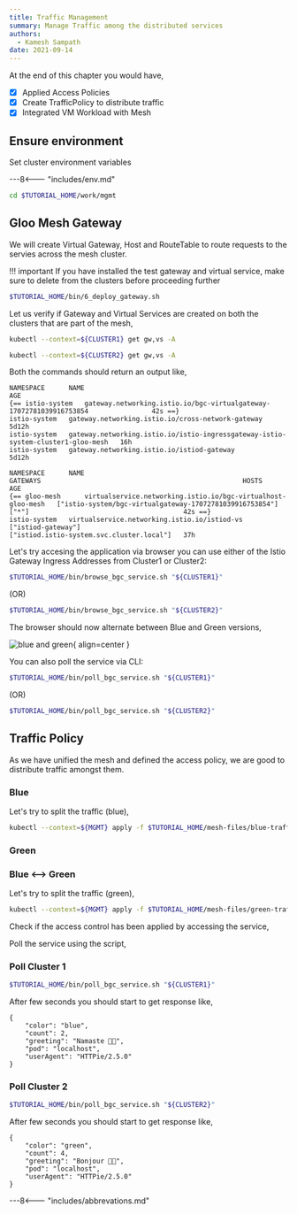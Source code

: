 ```yaml
---
title: Traffic Management
summary: Manage Traffic among the distributed services
authors:
  - Kamesh Sampath
date: 2021-09-14
---
```


At the end of this chapter you would have,

- [x] Applied Access Policies
- [x] Create TrafficPolicy to distribute traffic
- [x] Integrated VM Workload with Mesh

## Ensure environment

Set cluster environment variables

---8<--- "includes/env.md"

```bash
cd $TUTORIAL_HOME/work/mgmt
```

## Gloo Mesh Gateway

We will create Virtual Gateway, Host and RouteTable to route requests to the servies across the mesh cluster.

!!! important
    If you have installed the test gateway and virtual service, make sure to delete from the clusters before proceeding further

```bash
$TUTORIAL_HOME/bin/6_deploy_gateway.sh
```

Let us verify if Gateway and Virtual Services are created on both the clusters that are part of the mesh,

```bash
kubectl --context=${CLUSTER1} get gw,vs -A 
```

```bash
kubectl --context=${CLUSTER2} get gw,vs -A 
```

Both the commands should return an output like,

```text
NAMESPACE      NAME                                                                               AGE
{== istio-system   gateway.networking.istio.io/bgc-virtualgateway-17072781039916753854                42s ==}
istio-system   gateway.networking.istio.io/cross-network-gateway                                  5d12h
istio-system   gateway.networking.istio.io/istio-ingressgateway-istio-system-cluster1-gloo-mesh   16h
istio-system   gateway.networking.istio.io/istiod-gateway                                         5d12h

NAMESPACE      NAME                                                           GATEWAYS                                                   HOSTS                                       AGE
{== gloo-mesh      virtualservice.networking.istio.io/bgc-virtualhost-gloo-mesh   ["istio-system/bgc-virtualgateway-17072781039916753854"]   ["*"]                                       42s ==}
istio-system   virtualservice.networking.istio.io/istiod-vs                   ["istiod-gateway"]                                         ["istiod.istio-system.svc.cluster.local"]   37h
```

Let's try accesing the application via browser you can use either of the Istio Gateway Ingress Addresses from Cluster1 or Cluster2:

```bash
$TUTORIAL_HOME/bin/browse_bgc_service.sh "${CLUSTER1}"
```

(OR)

```bash
$TUTORIAL_HOME/bin/browse_bgc_service.sh "${CLUSTER2}"
```

The browser should now alternate between Blue and Green versions,

![blue and green](https://www.screencast.com/users/KameshS/folders/Snagit/media/1854757a-50b3-4802-99df-29bde2ebfa7d/embed){ align=center }

You can also poll the service via CLI:

```bash
$TUTORIAL_HOME/bin/poll_bgc_service.sh "${CLUSTER1}"
```

(OR)

```bash
$TUTORIAL_HOME/bin/poll_bgc_service.sh "${CLUSTER2}"
```

<script id="asciicast-435817" src="https://asciinema.org/a/435817.js" async></script>

## Traffic Policy

As we have unified the mesh and defined the access policy, we are good to distribute traffic amongst them.

### Blue

Let's try to split the traffic (blue),

```bash
kubectl --context=${MGMT} apply -f $TUTORIAL_HOME/mesh-files/blue-traffic-policy.yaml
```

### Green

### Blue <--> Green

Let's try to split the traffic (green),

```bash
kubectl --context=${MGMT} apply -f $TUTORIAL_HOME/mesh-files/green-traffic-policy.yaml
```

Check if the access control has been applied by accessing the service,

Poll the service using the script,

### Poll Cluster 1

```bash
$TUTORIAL_HOME/bin/poll_bgc_service.sh "${CLUSTER1}"
```

After few seconds you should start to get response like,

```text
{
    "color": "blue",
    "count": 2,
    "greeting": "Namaste 🙏🏽",
    "pod": "localhost",
    "userAgent": "HTTPie/2.5.0"
}
```

### Poll Cluster 2

```bash
$TUTORIAL_HOME/bin/poll_bgc_service.sh "${CLUSTER2}"
```

After few seconds you should start to get response like,

```text
{
    "color": "green",
    "count": 4,
    "greeting": "Bonjour 👋🏽",
    "pod": "localhost",
    "userAgent": "HTTPie/2.5.0"
}
```

---8<--- "includes/abbrevations.md"

